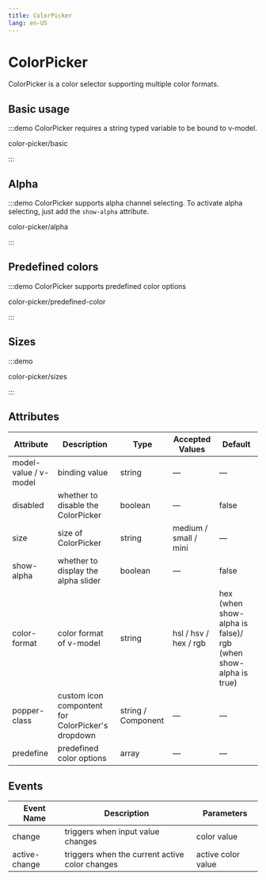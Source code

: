 ```yaml
---
title: ColorPicker
lang: en-US
---
```


# ColorPicker

ColorPicker is a color selector supporting multiple color formats.

## Basic usage

:::demo ColorPicker requires a string typed variable to be bound to v-model.

color-picker/basic

:::

## Alpha

:::demo ColorPicker supports alpha channel selecting. To activate alpha selecting, just add the `show-alpha` attribute.

color-picker/alpha

:::

## Predefined colors

:::demo ColorPicker supports predefined color options

color-picker/predefined-color

:::

## Sizes

:::demo

color-picker/sizes

:::

## Attributes

| Attribute             | Description                                       | Type               | Accepted Values       | Default                                                       |
| --------------------- | ------------------------------------------------- | ------------------ | --------------------- | ------------------------------------------------------------- |
| model-value / v-model | binding value                                     | string             | —                     | —                                                             |
| disabled              | whether to disable the ColorPicker                | boolean            | —                     | false                                                         |
| size                  | size of ColorPicker                               | string             | medium / small / mini | —                                                             |
| show-alpha            | whether to display the alpha slider               | boolean            | —                     | false                                                         |
| color-format          | color format of v-model                           | string             | hsl / hsv / hex / rgb | hex (when show-alpha is false)/ rgb (when show-alpha is true) |
| popper-class          | custom icon compontent for ColorPicker's dropdown | string / Component | —                     | —                                                             |
| predefine             | predefined color options                          | array              | —                     | —                                                             |

## Events

| Event Name    | Description                                    | Parameters         |
| ------------- | ---------------------------------------------- | ------------------ |
| change        | triggers when input value changes              | color value        |
| active-change | triggers when the current active color changes | active color value |
